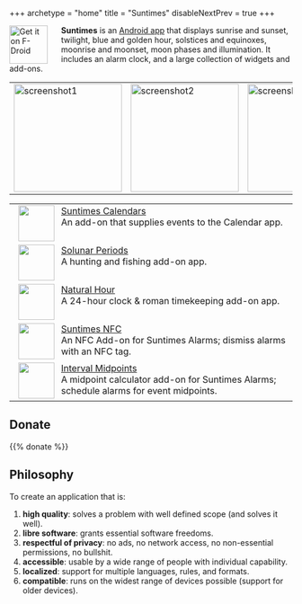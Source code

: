 +++
archetype = "home"
title = "Suntimes"
disableNextPrev = true
+++

<a href="https://f-droid.org/repository/browse/?fdid=com.forrestguice.suntimeswidget" target="_blank"><img style="float:left; margin-right:24px; top:-50%;" src="images/get-it-on-fdroid.png" alt="Get it on F-Droid" height="68" /></a>

<p><b>Suntimes</b> is an <u>Android app</u> that displays sunrise and sunset, twilight, blue and golden hour, solstices and equinoxes, moonrise and moonset, moon phases and illumination. It includes an alarm clock, and a large collection of widgets and add-ons.</p>

<!--<a href="https://github.com/forrestguice/SuntimesWidget/blob/master/CHANGELOG.md"><img src="https://img.shields.io/github/release/forrestguice/SuntimesWidget.svg" alt="GitHub release" /></a>-->

<table style="border:none;"><tr style="border:none;">
<td style="border:none;"><a href="images/screenshots/suntimes/v0.13.0/en/0.png"><img width="192" alt="screenshot1" src="images/screenshots/suntimes/v0.13.0/en/0.png" alt="screenshot1" /></a></td>
<td style="border:none;"><a href="images/screenshots/suntimes/v0.13.0/en/1.png"><img width="192" alt="screenshot2" src="images/screenshots/suntimes/v0.13.0/en/1.png" alt="screenshot2" /></a></td>
<td style="border:none;"><a href="images/screenshots/suntimescalendars/v0.6.0/en/0.png"><img width="192" alt="screenshot3" src="images/screenshots/suntimescalendars/v0.6.0/en/0.png" alt="screenshot3" /></a></td>
</tr></table>

<table>

 <tr><td><a href="https://f-droid.org/en/packages/com.forrestguice.suntimescalendars/"><img style="float:left; margin-right:12px" src="images/ic_launcher.png" hspace="8" height="64" /></a> <a href="https://f-droid.org/en/packages/com.forrestguice.suntimescalendars/">Suntimes Calendars</a><br />An add-on that supplies events to the Calendar app.</td</tr>

  <tr><td><a href="https://github.com/forrestguice/SolunarPeriods"><img style="float:left; margin-right:12px" src="images/ic_solunar.png" hspace="8" height="64" /></a> <a href="https://github.com/forrestguice/SolunarPeriods">Solunar Periods</a><br />A hunting and fishing add-on app.</td</tr>

  <tr><td><a href="https://github.com/forrestguice/NaturalHour"><img style="float:left; margin-right:12px" src="images/ic_naturalhour.png" hspace="8" height="64" /></a> <a href="https://github.com/forrestguice/NaturalHour">Natural Hour</a><br />A 24-hour clock & roman timekeeping add-on app.</td</tr>

  <tr><td><a href="https://github.com/forrestguice/SuntimesNFC"><img style="float:left; margin-right:12px" src="images/ic_suntimesnfc.png" hspace="8" height="64" /></a> <a href="https://github.com/forrestguice/SuntimesNFC">Suntimes NFC</a><br />An NFC Add-on for Suntimes Alarms; dismiss alarms with an NFC tag.</td</tr>

  <tr><td><a href="https://github.com/forrestguice/IntervalMidpoints"><img style="float:left; margin-right:12px" src="images/ic_imidpoints.png" hspace="8" height="64" /></a> <a href="https://github.com/forrestguice/IntervalMidpoints">Interval Midpoints</a><br />A midpoint calculator add-on for Suntimes Alarms; schedule alarms for event midpoints.</td</tr>
</table>


## Donate
{{% donate %}}

## Philosophy
To create an application that is:

1) **high quality**: solves a problem with well defined scope (and solves it well).
2) **libre software**: grants essential software freedoms.
3) **respectful of privacy**: no ads, no network access, no non-essential permissions, no bullshit.
4) **accessible**: usable by a wide range of people with individual capability.
5) **localized**: support for multiple languages, rules, and formats.
6) **compatible**: runs on the widest range of devices possible (support for older devices).

